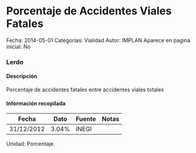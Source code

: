Porcentaje de Accidentes Viales Fatales
=====

Fecha: 2014-05-01
Categorías: Vialidad
Autor: IMPLAN
Aparece en pagina inicial: No

### Lerdo

#### Descripción

Porcentaje de accidentes fatales entre accidentes viales totales

<!-- break -->

#### Información recopilada

<table class="table table-hover table-bordered matriz">
  <thead>
    <tr><th>Fecha</th><th>Dato</th><th>Fuente</th><th>Notas</th></tr>
  </thead>
  <tbody>
    <tr><td class="centrado">31/12/2012</td><td class="derecha">3.04%</td><td>INEGI</td><td></td></tr>
  </tbody>
</table>

Unidad: Porcentaje.
